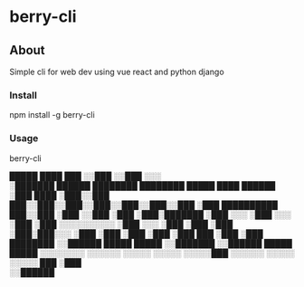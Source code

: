 # berry-cli
## About
Simple cli for web dev using vue react and python django 
### Install
npm install -g berry-cli
### Usage
berry-cli <comand>

 █████                                                                 ████   ███ 
░░███                                                                 ░░███  ░░░  
 ░███████   ██████  ████████  ████████  █████ ████             ██████  ░███  ████ 
 ░███░░███ ███░░███░░███░░███░░███░░███░░███ ░███  ██████████ ███░░███ ░███ ░░███ 
 ░███ ░███░███████  ░███ ░░░  ░███ ░░░  ░███ ░███ ░░░░░░░░░░ ░███ ░░░  ░███  ░███ 
 ░███ ░███░███░░░   ░███      ░███      ░███ ░███            ░███  ███ ░███  ░███ 
 ████████ ░░██████  █████     █████     ░░███████            ░░██████  █████ █████
░░░░░░░░   ░░░░░░  ░░░░░     ░░░░░       ░░░░░███             ░░░░░░  ░░░░░ ░░░░░ 
                                         ███ ░███                                 
                                        ░░██████                                  